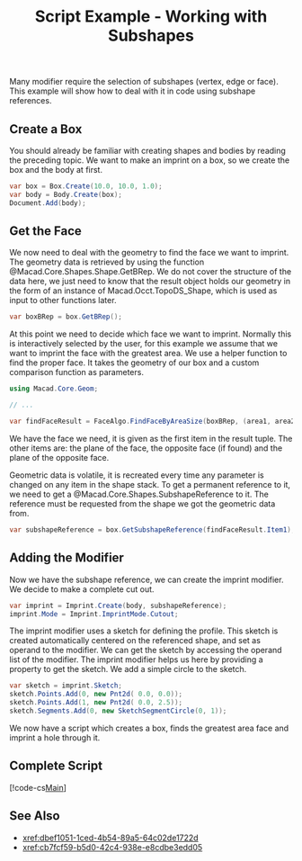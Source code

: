 ﻿---
uid: 0e4bd8dd-c0f6-4ad6-a251-302a96744c94
title: Script Example - Working with Subshapes
icon: ScriptIcon.svg
---
Many modifier require the selection of subshapes (vertex, edge or face). This example will show how to deal with it in code using subshape references.

## Create a Box
You should already be familiar with creating shapes and bodies by reading the preceding topic. We want to make an imprint on a box, so we create the box and the body at first.

```cs
var box = Box.Create(10.0, 10.0, 1.0);
var body = Body.Create(box);
Document.Add(body);
```

## Get the Face
We now need to deal with the geometry to find the face we want to imprint. The geometry data is retrieved by using the function @Macad.Core.Shapes.Shape.GetBRep. We do not cover the structure of the data here, we just need to know that the result object holds our geometry in the form of an instance of Macad.Occt.TopoDS_Shape, which is used as input to other functions later.

```cs
var boxBRep = box.GetBRep();
```

At this point we need to decide which face we want to imprint. Normally this is interactively selected by the user, for this example we assume that we want to imprint the face with the greatest area. We use a helper function to find the proper face. It takes the geometry of our box and a custom comparison function as parameters.

```cs
using Macad.Core.Geom;

// ...

var findFaceResult = FaceAlgo.FindFaceByAreaSize(boxBRep, (area1, area2) => area1 > area2);
```

We have the face we need, it is given as the first item in the result tuple. The other items are: the plane of the face, the opposite face (if found) and the plane of the opposite face.

Geometric data is volatile, it is recreated every time any parameter is changed on any item in the shape stack. To get a permanent reference to it, we need to get a @Macad.Core.Shapes.SubshapeReference to it. The reference must be requested from the shape we got the geometric data from.

```cs
var subshapeReference = box.GetSubshapeReference(findFaceResult.Item1);
```

## Adding the Modifier
Now we have the subshape reference, we can create the imprint modifier. We decide to make a complete cut out.

```cs
var imprint = Imprint.Create(body, subshapeReference);
imprint.Mode = Imprint.ImprintMode.Cutout;
```

The imprint modifier uses a sketch for defining the profile. This sketch is created automatically centered on the referenced shape, and set as operand to the modifier. We can get the sketch by accessing the operand list of the modifier. The imprint modifier helps us here by providing a property to get the sketch. We add a simple circle to the sketch.

```cs
var sketch = imprint.Sketch;
sketch.Points.Add(0, new Pnt2d( 0.0, 0.0));
sketch.Points.Add(1, new Pnt2d( 0.0, 2.5));
sketch.Segments.Add(0, new SketchSegmentCircle(0, 1));
```

We now have a script which creates a box, finds the greatest area face and imprint a hole through it.

## Complete Script
[!code-cs[Main](Samples/CreateImprint.csx)]

## See Also
- <xref:dbef1051-1ced-4b54-89a5-64c02de1722d>
- <xref:cb7fcf59-b5d0-42c4-938e-e8cdbe3edd05>
